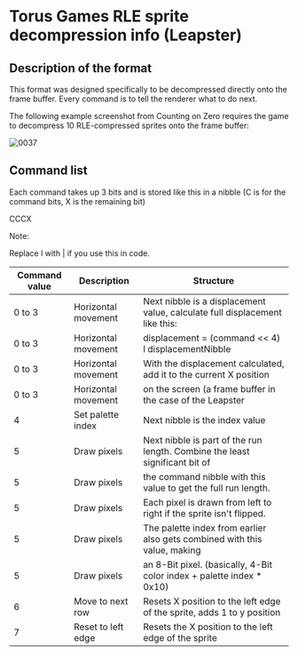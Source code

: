 # Torus Games RLE sprite decompression info (Leapster)

## Description of the format
This format was designed specifically to be decompressed directly onto the frame buffer. Every command is to tell the renderer what to do next.

The following example screenshot from Counting on Zero requires the game to decompress 10 RLE-compressed sprites onto the frame buffer:

![0037](https://github.com/user-attachments/assets/f1419736-6730-4fc9-b678-1334445c1d4c)

## Command list
Each command takes up 3 bits and is stored like this in a nibble (C is for the command bits, X is the remaining bit)

CCCX

Note:

Replace l with | if you use this in code.

| Command value | Description          | Structure                                                                   |
|---------------|----------------------|-----------------------------------------------------------------------------|
| 0 to 3        | Horizontal movement  | Next nibble is a displacement value, calculate full displacement like this: |
| 0 to 3        | Horizontal movement  | displacement = (command << 4) l displacementNibble                          |
| 0 to 3        | Horizontal movement  | With the displacement calculated, add it to the current X position          |
| 0 to 3        | Horizontal movement  | on the screen (a frame buffer in the case of the Leapster                   |
| 4             | Set palette index    | Next nibble is the index value                                              |
| 5             | Draw pixels          | Next nibble is part of the run length. Combine the least significant bit of |
| 5             | Draw pixels          | the command nibble with this value to get the full run length.              |
| 5             | Draw pixels          | Each pixel is drawn from left to right if the sprite isn't flipped.         |
| 5             | Draw pixels          | The palette index from earlier also gets combined with this value, making   |
| 5             | Draw pixels          | an 8-Bit pixel. (basically, 4-Bit color index + palette index * 0x10)       |
| 6             | Move to next row     | Resets X position to the left edge of the sprite, adds 1 to y position      |
| 7             | Reset to left edge   | Resets the X position to the left edge of the sprite                        |
